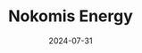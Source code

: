 ---  
layout: startup_page  
title: "Nokomis Energy"  
id: "nokomisenergy.com"  
permalink: "/nokomisenergynokomisenergy.com07312024/"  
website: "https://nokomisenergy.com/"  
funding_round: ""  
funding_amount: "$30M"  
investors: "Great Bay Renewables"  
about: "Nokomis Energy is a clean energy development platform focusing on 1-30MW distribution grid-sited clean energy projects across the Upper Midwest. They partner with local organizations, businesses, and utilities to facilitate clean energy transitions. Nokomis has developed over 45 projects in community solar, behind-the-meter, and direct-to-utility sectors."  
markets: "Clean Energy, Renewable Energy, Solar Energy, Consulting, Energy Efficiency"  
hq: "Minneapolis, Minnesota, United States"  
founded_year: "2017"  
linkedin: "https://www.linkedin.com/company/nokomis-energy"  
twitter: ""  
instagram: ""  
facebook: ""  
crunchbase: "https://www.crunchbase.com/organization/nokomis-wenonah-llc"  
pitchbook: ""  

date_display: "31-Jul-2024"  
date: "2024-07-31"

# SEO Optimization  
meta_title: "Nokomis Energy -  Funding ($30M)"  
meta_description: "Nokomis Energy, Nokomis Energy is a clean energy development platform focusing on 1-30MW distribution grid-sited clean energy projects across the Upper Midwest. They ..."  
meta_keywords: "Nokomis Energy, Clean Energy, Renewable Energy, Solar Energy, Consulting, Energy Efficiency,  funding"  
canonical_url: "https://startup.projectstartups.com/nokomisenergynokomisenergy.com07312024/"  
---